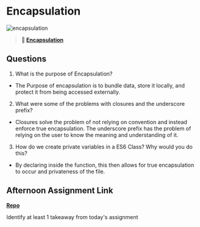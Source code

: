# Encapsulation

![encapsulation](https://bcw.blob.core.windows.net/public/img/journals/5838157482080222)

> **📖 [Encapsulation](https://codeworksacademy.com/fs-student-guide/resources/wk3/02-Encapsulation)**

## Questions

1. What is the purpose of Encapsulation?

- The Purpose of encapsulation is to bundle data, store it locally, and protect it from being accessed externally.

2. What were some of the problems with closures and the underscore prefix?

- Closures solve the problem of not relying on convention and instead enforce true encapsulation. The underscore prefix has the problem of relying on the user to know the meaning and understanding of it.

3. How do we create private variables in a ES6 Class? Why would you do this?

- By declaring inside the function, this then allows for true encapsulation to occur and privateness of the file.

## Afternoon Assignment Link

**[Repo](https://github.com/Jakeepaulin/<ASSIGNMENT_REPO>)**

Identify at least 1 takeaway from today's assignment
